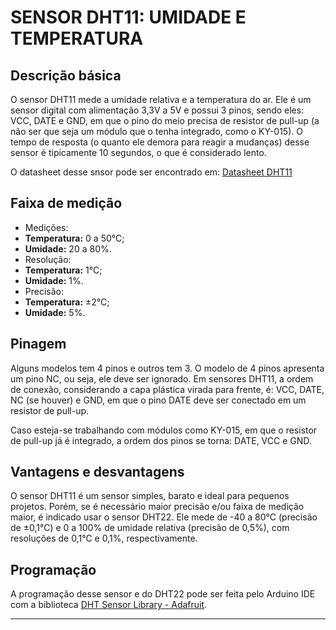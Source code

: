 # SENSOR DHT11: UMIDADE E TEMPERATURA

## Descrição básica

O sensor DHT11 mede a umidade relativa e a temperatura do ar. Ele é um sensor digital com alimentação 3,3V a 5V e possui 3 pinos, sendo eles: VCC, DATE e GND, em que o pino do meio precisa de resistor de pull-up (a não ser que seja um módulo que o tenha integrado, como o KY-015). O tempo de resposta (o quanto ele demora para reagir a mudanças) desse sensor é tipicamente 10 segundos, o que é considerado lento.

O datasheet desse snsor pode ser encontrado em: [Datasheet DHT11](https://blog.eletrogate.com/wp-content/uploads/2018/12/DHT11-sumrom.pdf)

## Faixa de medição

- Medições:
 - **Temperatura:** 0 a 50°C;
 - **Umidade:** 20 a 80%.
- Resolução:
 - **Temperatura:** 1°C;
 - **Umidade:** 1%.
-  Precisão:
 - **Temperatura:** ±2°C;
 - **Umidade:** 5%.

## Pinagem

Alguns modelos tem 4 pinos e outros tem 3. O modelo de 4 pinos apresenta um pino NC, ou seja, ele deve ser ignorado. Em sensores DHT11, a ordem de conexão, considerando a capa plástica virada para frente, é: VCC, DATE, NC (se houver) e GND, em que o pino DATE deve ser conectado em um resistor de pull-up.

Caso esteja-se trabalhando com módulos como KY-015, em que o resistor de pull-up já é integrado, a ordem dos pinos se torna: DATE, VCC e GND.

## Vantagens e desvantagens

O sensor DHT11 é um sensor simples, barato e ideal para pequenos projetos. Porém, se é necessário maior precisão e/ou faixa de medição maior, é indicado usar o sensor DHT22. Ele mede de -40 a 80°C (precisão de ±0,1°C) e 0 a 100% de umidade relativa (precisão de 0,5%), com resoluções de 0,1°C e 0,1%, respectivamente.


## Programação

A programação desse sensor e do DHT22 pode ser feita pelo Arduino IDE com a biblioteca [DHT Sensor Library - Adafruit](https://github.com/adafruit/Adafruit_Sensor).

---